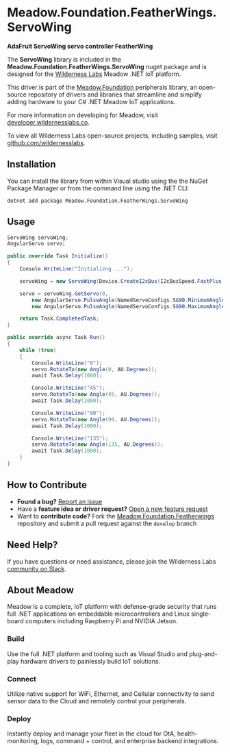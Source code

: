# Meadow.Foundation.FeatherWings.ServoWing

**AdaFruit ServoWing servo controller FeatherWing**

The **ServoWing** library is included in the **Meadow.Foundation.FeatherWings.ServoWing** nuget package and is designed for the [Wilderness Labs](www.wildernesslabs.co) Meadow .NET IoT platform.

This driver is part of the [Meadow.Foundation](https://developer.wildernesslabs.co/Meadow/Meadow.Foundation/) peripherals library, an open-source repository of drivers and libraries that streamline and simplify adding hardware to your C# .NET Meadow IoT applications.

For more information on developing for Meadow, visit [developer.wildernesslabs.co](http://developer.wildernesslabs.co/).

To view all Wilderness Labs open-source projects, including samples, visit [github.com/wildernesslabs](https://github.com/wildernesslabs/).

## Installation

You can install the library from within Visual studio using the the NuGet Package Manager or from the command line using the .NET CLI:

`dotnet add package Meadow.Foundation.FeatherWings.ServoWing`
## Usage

```csharp
ServoWing servoWing;
AngularServo servo;

public override Task Initialize()
{
    Console.WriteLine("Initializng ...");

    servoWing = new ServoWing(Device.CreateI2cBus(I2cBusSpeed.FastPlus));

    servo = servoWing.GetServo(0,
        new AngularServo.PulseAngle(NamedServoConfigs.SG90.MinimumAngle, new TimePeriod(NamedServoConfigs.SG90.MinimumPulseDuration, TimePeriod.UnitType.Milliseconds)),
        new AngularServo.PulseAngle(NamedServoConfigs.SG90.MaximumAngle, new TimePeriod(NamedServoConfigs.SG90.MaximumPulseDuration, TimePeriod.UnitType.Milliseconds)));

    return Task.CompletedTask;
}

public override async Task Run()
{
    while (true)
    {
        Console.WriteLine("0");
        servo.RotateTo(new Angle(0, AU.Degrees));
        await Task.Delay(1000);

        Console.WriteLine("45");
        servo.RotateTo(new Angle(45, AU.Degrees));
        await Task.Delay(1000);

        Console.WriteLine("90");
        servo.RotateTo(new Angle(90, AU.Degrees));
        await Task.Delay(1000);

        Console.WriteLine("135");
        servo.RotateTo(new Angle(135, AU.Degrees));
        await Task.Delay(1000);
    }
}

```
## How to Contribute

- **Found a bug?** [Report an issue](https://github.com/WildernessLabs/Meadow_Issues/issues)
- Have a **feature idea or driver request?** [Open a new feature request](https://github.com/WildernessLabs/Meadow_Issues/issues)
- Want to **contribute code?** Fork the [Meadow.Foundation.Featherwings](https://github.com/WildernessLabs/Meadow.Foundation.Featherwings) repository and submit a pull request against the `develop` branch


## Need Help?

If you have questions or need assistance, please join the Wilderness Labs [community on Slack](http://slackinvite.wildernesslabs.co/).
## About Meadow

Meadow is a complete, IoT platform with defense-grade security that runs full .NET applications on embeddable microcontrollers and Linux single-board computers including Raspberry Pi and NVIDIA Jetson.

### Build

Use the full .NET platform and tooling such as Visual Studio and plug-and-play hardware drivers to painlessly build IoT solutions.

### Connect

Utilize native support for WiFi, Ethernet, and Cellular connectivity to send sensor data to the Cloud and remotely control your peripherals.

### Deploy

Instantly deploy and manage your fleet in the cloud for OtA, health-monitoring, logs, command + control, and enterprise backend integrations.


